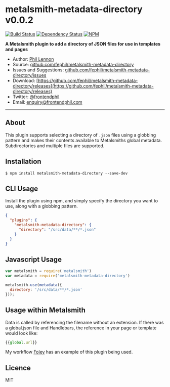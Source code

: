# metalsmith-metadata-directory v0.0.2

[![Build Status](https://travis-ci.org/fephil/metalsmith-metadata-directory.svg?branch=master)](https://travis-ci.org/fephil/metalsmith-metadata-directory)
[![Dependency Status](https://david-dm.org/fephil/metalsmith-metadata-directory.svg)](https://david-dm.org/fephil/metalsmith-metadata-directory)
[![NPM](https://nodei.co/npm/metalsmith-metadata-directory.png?compact=true)](https://nodei.co/npm/metalsmith-metadata-directory/)

**A Metalsmith plugin to add a directory of JSON files for use in templates and pages**

* Author: [Phil Lennon](https://frontendphil.com)
* Source: [github.com/fephil/metalsmith-metadata-directory](https://github.com/fephil/metalsmith-metadata-directory)
* Issues and Suggestions: [github.com/fephil/metalsmith-metadata-directory/issues](https://github.com/fephil/metalsmith-metadata-directory/issues)
* Download: [https://github.com/fephil/metalsmith-metadata-directory/releases](https://github.com/fephil/metalsmith-metadata-directory/releases)
* Twitter: [@frontendphil](https://twitter.com/frontendphil)
* Email: [enquiry@frontendphil.com](mailto:enquiry@frontendphil.com)

***

## About

This plugin supports selecting a directory of `.json` files using a globbing pattern and makes their contents available to Metalsmiths global metadata. Subdirectories and multiple files are supported.

## Installation

```
$ npm install metalsmith-metadata-directory --save-dev
```

## CLI Usage

Install the plugin using npm, and simply specify the directory you want to use, along with a globbing pattern.

```json
{
  "plugins": {
    "metalsmith-metadata-directory": {
      "directory": "/src/data/**/*.json"
    }
  }
}
```

## Javascript Usage

```js
var metalsmith = require('metalsmith')
var metadata = require('metalsmith-metadata-directory')

metalsmith.use(metadata({
  directory: '/src/data/**/*.json'
}));
```

## Usage within Metalsmith

Data is called by referencing the filename without an extension. If there was a global.json file and Handlebars, the reference in your page or template would look like:

```js
{{global.url}}
```

My workflow [Foley](https://github.com/fephil/foley) has an example of this plugin being used.

## Licence

MIT
